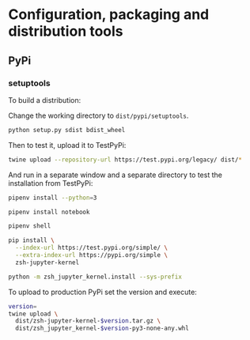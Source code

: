 # Configuration, packaging and distribution tools

## PyPi

### setuptools

To build a distribution:

Change the working directory to `dist/pypi/setuptools`.

```zsh
python setup.py sdist bdist_wheel
```

Then to test it, upload it to TestPyPi:
```zsh
twine upload --repository-url https://test.pypi.org/legacy/ dist/*
```

And run in a separate window and a separate directory to test the 
installation from TestPyPi:
```zsh
pipenv install --python=3 

pipenv install notebook

pipenv shell

pip install \
  --index-url https://test.pypi.org/simple/ \
  --extra-index-url https://pypi.org/simple \
  zsh-jupyter-kernel

python -m zsh_jupyter_kernel.install --sys-prefix
```

To upload to production PyPi set the version and execute:
```zsh
version=
twine upload \
  dist/zsh-jupyter-kernel-$version.tar.gz \
  dist/zsh_jupyter_kernel-$version-py3-none-any.whl
```
